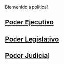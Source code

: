 Bienvenido a politica!

## [Poder Ejecutivo](01-Poder-Ejecutivo)

## [Poder Legislativo](01-Poder-Legislativo)

## [Poder Judicial](01-Poder-Judicial)